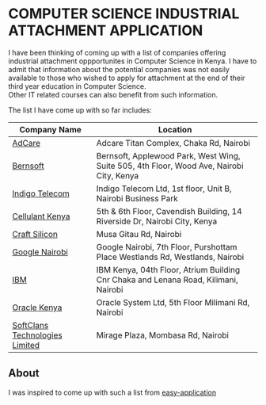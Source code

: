 # COMPUTER SCIENCE INDUSTRIAL ATTACHMENT APPLICATION

I have been thinking of coming up with a list of companies offering industrial attachment oppportunites in Computer Science in Kenya. I have to admit that information about the potential companies was not easily available to those who wished to apply for attachment at the end of their third year education in Computer Science.  
Other IT related courses can also benefit from such information.  

The list I have come up with so far includes:  

| Company Name | Location |
| ----- | ----- |
| [AdCare](http://www.adcare.co.ke) | Adcare Titan Complex, Chaka Rd, Nairobi |
| [Bernsoft](http://www.bernsoft.com)| Bernsoft, Applewood Park, West Wing, Suite 505, 4th Floor, Wood Ave, Nairobi City, Kenya|
| [Indigo Telecom](http://www.indigotelecom.com)| Indigo Telecom Ltd, 1st floor, Unit B, Nairobi Business Park|
| [Cellulant Kenya](http://www.cellulant.com/) | 5th & 6th Floor, Cavendish Building, 14 Riverside Dr, Nairobi City, Kenya |
| [Craft Silicon](http://www.craftsilicon.com)| Musa Gitau Rd, Nairobi |  
| [Google Nairobi](http://www.google.com/about/careers/locations/nairobi) | Google Nairobi, 7th Floor, Purshottam Place Westlands Rd, Westlands, Nairobi |
| [IBM](http://www.ibm.com/ke-en) | IBM Kenya, 04th Floor, Atrium Building Cnr Chaka and Lenana Road, Kilimani, Nairobi | 
| [Oracle Kenya](https://www.oracle.com/ke/index.html) | Oracle System Ltd, 5th Floor Milimani Rd, Nairobi |
| [SoftClans Technologies Limited](http://www.softclans.co.ke) | Mirage Plaza, Mombasa Rd, Nairobi |


## About

I was inspired to come up with such a list from [easy-application](https://github.com/j-delaney/easy-application)

